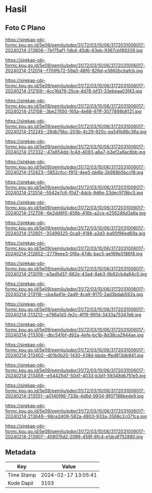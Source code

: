 # Hasil

## Foto C Plano

https://sirekap-obj-formc.kpu.go.id/5e09/pemilu/pdpr/31/72/03/10/06/3172031006017-20240214-213808--7bf75af1-1db4-45db-83eb-9367cbf89209.jpg

https://sirekap-obj-formc.kpu.go.id/5e09/pemilu/pdpr/31/72/03/10/06/3172031006017-20240214-212014--f709fb72-59a0-48f6-826d-e3660bcbafcb.jpg

https://sirekap-obj-formc.kpu.go.id/5e09/pemilu/pdpr/31/72/03/10/06/3172031006017-20240214-212109--4cc16d76-25ce-4d78-bf31-33ebeaa03f43.jpg

https://sirekap-obj-formc.kpu.go.id/5e09/pemilu/pdpr/31/72/03/10/06/3172031006017-20240214-212158--3be27850-165a-4e88-97ff-3077898b8121.jpg

https://sirekap-obj-formc.kpu.go.id/5e09/pemilu/pdpr/31/72/03/10/06/3172031006017-20240214-212245--26db79bc-203b-4c29-920c-ea54fb86c36a.jpg

https://sirekap-obj-formc.kpu.go.id/5e09/pemilu/pdpr/31/72/03/10/06/3172031006017-20240214-212332--47a854dd-1c4d-4093-a6a7-b3ef2a8ac6bb.jpg

https://sirekap-obj-formc.kpu.go.id/5e09/pemilu/pdpr/31/72/03/10/06/3172031006017-20240214-212423--5852cfcc-f912-4ee5-bb6b-2b988b5bccf8.jpg

https://sirekap-obj-formc.kpu.go.id/5e09/pemilu/pdpr/31/72/03/10/06/3172031006017-20240214-212514--5542e7c6-f0d7-4dcb-9d6e-23dec5f19bc5.jpg

https://sirekap-obj-formc.kpu.go.id/5e09/pemilu/pdpr/31/72/03/10/06/3172031006017-20240214-212708--6e2dd6f0-456b-416b-a2ce-e256246d3a8a.jpg

https://sirekap-obj-formc.kpu.go.id/5e09/pemilu/pdpr/31/72/03/10/06/3172031006017-20240214-212801--35499325-0ca9-4188-a3d3-ba95f96ed69a.jpg

https://sirekap-obj-formc.kpu.go.id/5e09/pemilu/pdpr/31/72/03/10/06/3172031006017-20240214-212852--2779eee3-0f8a-47db-bac5-ae169e0186f8.jpg

https://sirekap-obj-formc.kpu.go.id/5e09/pemilu/pdpr/31/72/03/10/06/3172031006017-20240214-213019--a3ad5d37-862e-43a4-8ab3-8b92cb4a64c0.jpg

https://sirekap-obj-formc.kpu.go.id/5e09/pemilu/pdpr/31/72/03/10/06/3172031006017-20240214-213118--cba4a41e-2ad9-4ca9-9175-2ad3bdab562a.jpg

https://sirekap-obj-formc.kpu.go.id/5e09/pemilu/pdpr/31/72/03/10/06/3172031006017-20240214-213213--e796a1d3-fe2c-4f19-991d-3433a75347e6.jpg

https://sirekap-obj-formc.kpu.go.id/5e09/pemilu/pdpr/31/72/03/10/06/3172031006017-20240214-213306--dbc541bf-d92a-4efe-bc1b-8d38ca2944ae.jpg

https://sirekap-obj-formc.kpu.go.id/5e09/pemilu/pdpr/31/72/03/10/06/3172031006017-20240214-213402--d01b0b20-1430-438d-bbda-ffed813db841.jpg

https://sirekap-obj-formc.kpu.go.id/5e09/pemilu/pdpr/31/72/03/10/06/3172031006017-20240214-213458--e54425d7-50d1-4033-b3d1-59348db751e5.jpg

https://sirekap-obj-formc.kpu.go.id/5e09/pemilu/pdpr/31/72/03/10/06/3172031006017-20240214-213551--a0140f96-733b-4d6d-9934-8f07188bede9.jpg

https://sirekap-obj-formc.kpu.go.id/5e09/pemilu/pdpr/31/72/03/10/06/3172031006017-20240214-213648--98ce2409-582a-4803-933a-3568c2c071ca.jpg

https://sirekap-obj-formc.kpu.go.id/5e09/pemilu/pdpr/31/72/03/10/06/3172031006017-20240214-213907--408015d2-2086-459f-8fc4-e1dcdf752880.jpg


## Metadata

| Key        | Value               |
| ---------- | ------------------- |
| Time Stamp | 2024-02-17 13:05:41 |
| Kode Dapil | 3103                |



